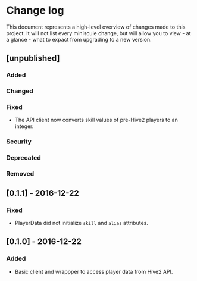 # Change log

This document represents a high-level overview of changes made to this project.
It will not list every miniscule change, but will allow you to view - at a
glance - what to expact from upgrading to a new version.

## [unpublished]

### Added

### Changed

### Fixed

- The API client now converts skill values of pre-Hive2 players to an integer.

### Security

### Deprecated

### Removed

## [0.1.1] - 2016-12-22

### Fixed

- PlayerData did not initialize `skill` and `alias` attributes.

## [0.1.0] - 2016-12-22

### Added

- Basic client and wrappper to access player data from Hive2 API.
